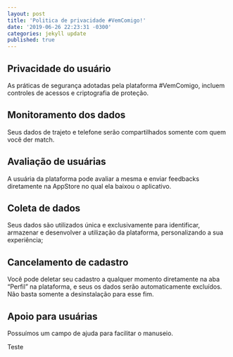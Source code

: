 ```yaml
---
layout: post
title: 'Politica de privacidade #VemComigo!'
date: '2019-06-26 22:23:31 -0300'
categories: jekyll update
published: true
---
```


## Privacidade do usuário

As práticas de segurança adotadas pela plataforma #VemComigo, incluem controles de acessos e criptografia de proteção.

## Monitoramento dos dados

Seus dados de trajeto e telefone serão compartilhados somente com quem você der match.

## Avaliação de usuárias

A usuária da plataforma pode avaliar a mesma e enviar feedbacks diretamente na AppStore no qual ela baixou o aplicativo.

## Coleta de dados

Seus dados são utilizados única e exclusivamente para identificar, armazenar e desenvolver a utilização da plataforma, personalizando a sua experiência;

## Cancelamento de cadastro

Você pode deletar seu cadastro a qualquer momento diretamente na aba “Perfil” na plataforma, e seus os dados serão automaticamente excluídos. Não basta somente a desinstalação para esse fim.

## Apoio para usuárias

Possuímos um campo de ajuda para facilitar o manuseio.

Teste
